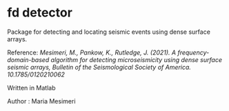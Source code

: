# fd detector

Package for detecting and locating seismic events using dense surface arrays.

Reference: *Mesimeri, M., Pankow, K., Rutledge, J. (2021). A frequency-domain-based algorithm for detecting microseismicity using dense surface seismic arrays, Bulletin of the Seismological Society of America. 10.1785/0120210062*


Written in Matlab

Author : Maria Mesimeri